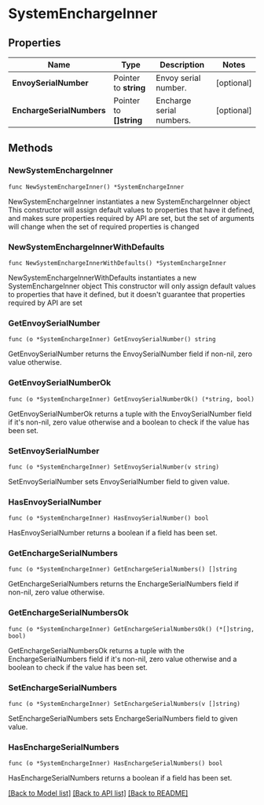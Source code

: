 # SystemEnchargeInner

## Properties

Name | Type | Description | Notes
------------ | ------------- | ------------- | -------------
**EnvoySerialNumber** | Pointer to **string** | Envoy serial number. | [optional] 
**EnchargeSerialNumbers** | Pointer to **[]string** | Encharge serial numbers. | [optional] 

## Methods

### NewSystemEnchargeInner

`func NewSystemEnchargeInner() *SystemEnchargeInner`

NewSystemEnchargeInner instantiates a new SystemEnchargeInner object
This constructor will assign default values to properties that have it defined,
and makes sure properties required by API are set, but the set of arguments
will change when the set of required properties is changed

### NewSystemEnchargeInnerWithDefaults

`func NewSystemEnchargeInnerWithDefaults() *SystemEnchargeInner`

NewSystemEnchargeInnerWithDefaults instantiates a new SystemEnchargeInner object
This constructor will only assign default values to properties that have it defined,
but it doesn't guarantee that properties required by API are set

### GetEnvoySerialNumber

`func (o *SystemEnchargeInner) GetEnvoySerialNumber() string`

GetEnvoySerialNumber returns the EnvoySerialNumber field if non-nil, zero value otherwise.

### GetEnvoySerialNumberOk

`func (o *SystemEnchargeInner) GetEnvoySerialNumberOk() (*string, bool)`

GetEnvoySerialNumberOk returns a tuple with the EnvoySerialNumber field if it's non-nil, zero value otherwise
and a boolean to check if the value has been set.

### SetEnvoySerialNumber

`func (o *SystemEnchargeInner) SetEnvoySerialNumber(v string)`

SetEnvoySerialNumber sets EnvoySerialNumber field to given value.

### HasEnvoySerialNumber

`func (o *SystemEnchargeInner) HasEnvoySerialNumber() bool`

HasEnvoySerialNumber returns a boolean if a field has been set.

### GetEnchargeSerialNumbers

`func (o *SystemEnchargeInner) GetEnchargeSerialNumbers() []string`

GetEnchargeSerialNumbers returns the EnchargeSerialNumbers field if non-nil, zero value otherwise.

### GetEnchargeSerialNumbersOk

`func (o *SystemEnchargeInner) GetEnchargeSerialNumbersOk() (*[]string, bool)`

GetEnchargeSerialNumbersOk returns a tuple with the EnchargeSerialNumbers field if it's non-nil, zero value otherwise
and a boolean to check if the value has been set.

### SetEnchargeSerialNumbers

`func (o *SystemEnchargeInner) SetEnchargeSerialNumbers(v []string)`

SetEnchargeSerialNumbers sets EnchargeSerialNumbers field to given value.

### HasEnchargeSerialNumbers

`func (o *SystemEnchargeInner) HasEnchargeSerialNumbers() bool`

HasEnchargeSerialNumbers returns a boolean if a field has been set.


[[Back to Model list]](../README.md#documentation-for-models) [[Back to API list]](../README.md#documentation-for-api-endpoints) [[Back to README]](../README.md)


